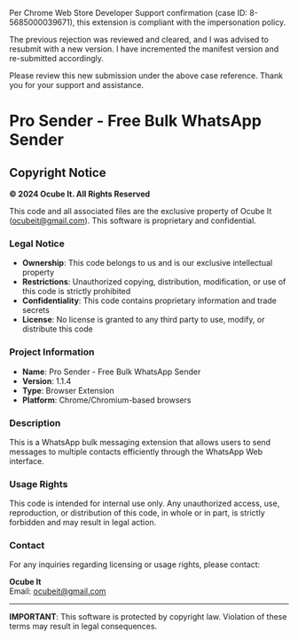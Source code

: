 Per Chrome Web Store Developer Support confirmation (case ID: 8-5685000039671), 
this extension is compliant with the impersonation policy. 

The previous rejection was reviewed and cleared, and I was advised to resubmit with a new version. 
I have incremented the manifest version and re-submitted accordingly. 

Please review this new submission under the above case reference. 
Thank you for your support and assistance.

# Pro Sender - Free Bulk WhatsApp Sender

## Copyright Notice

**© 2024 Ocube It. All Rights Reserved**

This code and all associated files are the exclusive property of Ocube It (ocubeit@gmail.com). This software is proprietary and confidential.

### Legal Notice

- **Ownership**: This code belongs to us and is our exclusive intellectual property
- **Restrictions**: Unauthorized copying, distribution, modification, or use of this code is strictly prohibited
- **Confidentiality**: This code contains proprietary information and trade secrets
- **License**: No license is granted to any third party to use, modify, or distribute this code

### Project Information

- **Name**: Pro Sender - Free Bulk WhatsApp Sender
- **Version**: 1.1.4
- **Type**: Browser Extension
- **Platform**: Chrome/Chromium-based browsers

### Description

This is a WhatsApp bulk messaging extension that allows users to send messages to multiple contacts efficiently through the WhatsApp Web interface.

### Usage Rights

This code is intended for internal use only. Any unauthorized access, use, reproduction, or distribution of this code, in whole or in part, is strictly forbidden and may result in legal action.

### Contact

For any inquiries regarding licensing or usage rights, please contact:

**Ocube It**  
Email: ocubeit@gmail.com

---

**IMPORTANT**: This software is protected by copyright law. Violation of these terms may result in legal consequences.

